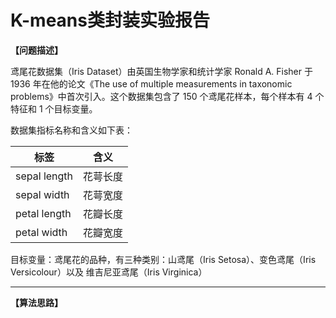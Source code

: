 # K-means类封装实验报告

**【问题描述】**

鸢尾花数据集（Iris Dataset）由英国生物学家和统计学家 Ronald A. Fisher 于 1936 年在他的论文《The use of multiple measurements in taxonomic problems》中首次引入。这个数据集包含了 150 个鸢尾花样本，每个样本有 4 个特征和 1 个目标变量。

数据集指标名称和含义如下表：

| 标签         | 含义     |
| ------------ | -------- |
| sepal length | 花萼长度 |
| sepal width  | 花萼宽度 |
| petal length | 花瓣长度 |
| petal width  | 花瓣宽度 |

目标变量：鸢尾花的品种，有三种类别：山鸢尾（Iris Setosa）、变色鸢尾（Iris Versicolour）以及 维吉尼亚鸢尾（Iris Virginica）

------

**【算法思路】**

